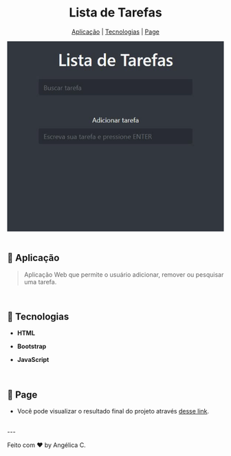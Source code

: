 <h1 align="center">Lista de Tarefas</h1>

<p align="center">
  <a href="#-aplicação">Aplicação</a>   | 
  <a href="#-tecnologias">Tecnologias</a>   |   
  <a href="#-page">Page</a>   
  </p>



  

<div align="center">
  <a href="#" target="_blank">
    <img src="to-do-list.gif"> 
  </a>   
</div>

</div><br>



## 📝 Aplicação

> Aplicação Web que permite o usuário adicionar, remover ou pesquisar uma tarefa. 

<br>

## 🚀 Tecnologias

- **HTML**

- **Bootstrap**

- **JavaScript**
  
  <br>

## 🔖 Page

- Você pode visualizar o resultado final do projeto através [desse link](https://angelicacamp.github.io/to-do-list/).

<br>
---

Feito com ♥ by Angélica C.
